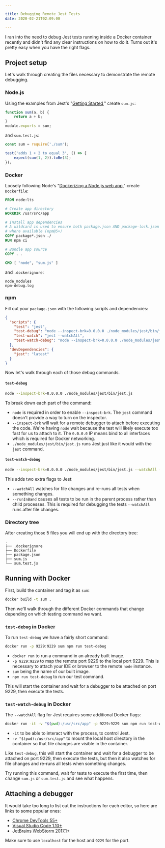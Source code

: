 ```yaml
---

title: Debugging Remote Jest Tests
date: 2020-02-21T02:09:00

---
```


I ran into the need to debug Jest tests running inside a Docker container recently and didn't find any clear instructions on how to do it. Turns out it's pretty easy when you have the right flags.

## Project setup

Let's walk through creating the files necessary to demonstrate the remote debugging.

### Node.js

Using the examples from Jest's "[Getting Started](https://jestjs.io/docs/en/getting-started)," create `sum.js`:

```javascript
function sum(a, b) {
    return a + b;
}
module.exports = sum;
```

and `sum.test.js`:

```javascript
const sum = require('./sum');

test('adds 1 + 2 to equal 3', () => {
    expect(sum(1, 2)).toBe(3);
});
```

### Docker

Loosely following Node's "[Dockerizing a Node.js web app](https://nodejs.org/en/docs/guides/nodejs-docker-webapp/)," create `Dockerfile`:

```dockerfile
FROM node:lts

# Create app directory
WORKDIR /usr/src/app

# Install app dependencies
# A wildcard is used to ensure both package.json AND package-lock.json are copied
# where available (npm@5+)
COPY package*.json ./
RUN npm ci

# Bundle app source
COPY . .

CMD [ "node", "sum.js" ]
```

and `.dockerignore`:

```text
node_modules
npm-debug.log
```

### npm

Fill out your `package.json` with the following scripts and dependencies:

```json
{
  "scripts": {
    "test": "jest",
    "test-debug": "node --inspect-brk=0.0.0.0 ./node_modules/jest/bin/jest.js",
    "test-watch": "jest --watchAll",
    "test-watch-debug": "node --inspect-brk=0.0.0.0 ./node_modules/jest/bin/jest.js --watchAll --runInBand"
  },
  "devDependencies": {
    "jest": "latest"
  }
}
```

Now let's walk through each of those debug commands.

#### `test-debug`

```bash
node --inspect-brk=0.0.0.0 ./node_modules/jest/bin/jest.js
```

To break down each part of the command:

- `node` is required in order to enable `--inspect-brk`. The `jest` command doesn't provide a way to turn on the inspector.
- `--inspect-brk` will wait for a remote debugger to attach before executing the code. We're having `node` wait because the test will likely execute too fast for us to attach to it. The `0.0.0.0` IP means bind to all interfaces which is required for Docker networking.
- `./node_modules/jest/bin/jest.js` runs Jest just like it would with the `jest` command.

#### `test-watch-debug`

```bash
node --inspect-brk=0.0.0.0 ./node_modules/jest/bin/jest.js --watchAll --runInBand
```

This adds two extra flags to Jest:

- `--watchAll` watches for file changes and re-runs all tests when something changes.
- `--runInBand` causes all tests to be run in the parent process rather than child processes. This is required for debugging the tests `--watchAll` runs after file changes.

### Directory tree

After creating those 5 files you will end up with the directory tree:

```text
.
├── .dockerignore
├── Dockerfile
├── package.json
├── sum.js
└── sum.test.js
```

## Running with Docker

First, build the container and tag it as `sum`:

```bash
docker build -t sum .
```

Then we'll walk through the different Docker commands that change depending on which testing command we want.

### `test-debug` in Docker

To run `test-debug` we have a fairly short command:

```bash
docker run -p 9229:9229 sum npm run test-debug
```

- `docker run` to run a command in an already built image.
- `-p 9229:9229` to map the remote port 9229 to the local port 9229. This is necessary to attach your IDE or browser to the remote `node` instance.
- `sum` being the name of our built image.
- `npm run test-debug` to run our test command.

This will start the container and wait for a debugger to be attached on port 9229, then execute the tests.

### `test-watch-debug` in Docker

The `--watchAll` flag for Jest requires some additional Docker flags:

```bash
docker run -it -v "$(pwd):/usr/src/app" -p 9229:9229 sum npm run test-watch-debug
```

- `-it` to be able to interact with the process, to control Jest.
- `-v "$(pwd):/usr/src/app"` to mount the local host directory in the container so that file changes are visible in the container.

Like `test-debug`, this will start the container and wait for a debugger to be attached on port 9229, then execute the tests, but then it also watches for file changes and re-runs all tests when something changes.

Try running this command, wait for tests to execute the first time, then change `sum.js` or `sum.test.js` and see what happens.

## Attaching a debugger

It would take too long to list out the instructions for each editor, so here are links to some popular ones:

- [Chrome DevTools 55+](https://nodejs.org/de/docs/guides/debugging-getting-started/#chrome-devtools-55-microsoft-edge)
- [Visual Studio Code 1.10+](https://code.visualstudio.com/docs/nodejs/nodejs-debugging)
- [JetBrains WebStorm 2017.1+](https://www.jetbrains.com/help/webstorm/running-and-debugging-node-js.html)

Make sure to use `localhost` for the host and `9229` for the port.

